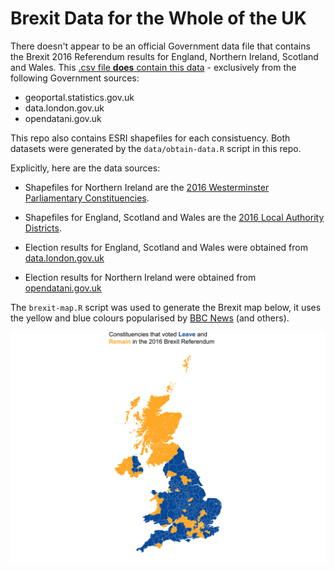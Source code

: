 # Brexit Data for the Whole of the UK

There doesn't appear to be an official Government data file that contains the Brexit 2016 Referendum results for England, Northern Ireland, Scotland and Wales. This [.csv file **does** contain this data](https://raw.githubusercontent.com/charliejhadley/brexit-data-whole-uk/main/data/brexit-referendum-results.csv) - exclusively from the following Government sources:

- geoportal.statistics.gov.uk
- data.london.gov.uk
- opendatani.gov.uk

This repo also contains ESRI shapefiles for each consistuency. Both datasets were generated by the `data/obtain-data.R` script in this repo.

Explicitly, here are the data sources:

- Shapefiles for Northern Ireland are the [2016 Westerminster Parliamentary Constituencies](https://geoportal.statistics.gov.uk/datasets/westminster-parliamentary-constituencies-december-2016-full-clipped-boundaries-in-the-uk).

- Shapefiles for England, Scotland and Wales are the [2016 Local Authority Districts](https://geoportal.statistics.gov.uk/datasets/local-authority-districts-december-2016-full-clipped-boundaries-in-the-uk).

- Election results for England, Scotland and Wales were obtained from [data.london.gov.uk](https://data.london.gov.uk/dataset/eu-referendum-results?q=EU%20referend)

- Election results for Northern Ireland were obtained from [opendatani.gov.uk](https://www.opendatani.gov.uk/dataset/eu-referendum-23-june-2016/resource/61cfee40-69f6-444e-bf03-3dd60bd6e1dc)

The `brexit-map.R` script was used to generate the Brexit map below, it uses the yellow and blue colours popularised by [BBC News](https://www.bbc.co.uk/news/politics/eu_referendum/results) (and others). 

![](https://github.com/charliejhadley/brexit-data-whole-uk/raw/main/ggplo2-brexit-map.png)

